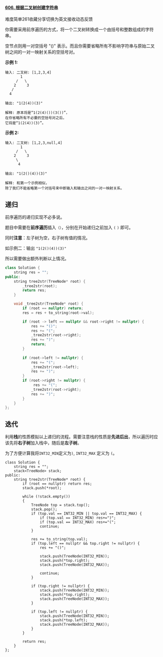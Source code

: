 #### [606. 根据二叉树创建字符串](https://leetcode-cn.com/problems/construct-string-from-binary-tree/)

难度简单261收藏分享切换为英文接收动态反馈

你需要采用前序遍历的方式，将一个二叉树转换成一个由括号和整数组成的字符串。

空节点则用一对空括号 "()" 表示。而且你需要省略所有不影响字符串与原始二叉树之间的一对一映射关系的空括号对。

**示例 1:**

```
输入: 二叉树: [1,2,3,4]
       1
     /   \
    2     3
   /    
  4     

输出: "1(2(4))(3)"

解释: 原本将是“1(2(4)())(3())”，
在你省略所有不必要的空括号对之后，
它将是“1(2(4))(3)”。
```

**示例 2:**

```
输入: 二叉树: [1,2,3,null,4]
       1
     /   \
    2     3
     \  
      4 

输出: "1(2()(4))(3)"

解释: 和第一个示例相似，
除了我们不能省略第一个对括号来中断输入和输出之间的一对一映射关系。
```

## 递归
前序遍历的递归实现不必多说。

题目中需要在**前序遍历**插入`（）`，分别在开始递归之前加入 `(` `)` 即可。

同时**注意**：左子树为空，右子树有值的情况。

如示例二：输出 `"1(2()(4))(3)"`

所以需要做出额外判断以上情况。


```c++
class Solution {
    string res = "";
public:
    string tree2str(TreeNode* root) {
        _tree2str(root);
        return res;
    }

    void _tree2str(TreeNode* root) {
        if (root == nullptr) return;
        res = res + to_string(root->val);

        if (root -> left == nullptr && root->right != nullptr) {
            res += "()";
            res += "(";
            _tree2str(root->right);
            res += ")";
            return;
        }
        
        if (root->left != nullptr) {
            res += "(";
            _tree2str(root->left);
            res += ")";
        }
        if (root->right != nullptr) {
             res += "(";
            _tree2str(root->right);
            res += ")";
        }
    }
};
```

## 迭代

利用**栈**的性质模拟以上递归的流程。需要注意栈的性质是**先进后出**，所以遍历时应该先将**右子树**加入栈中，随后是**左子树**。

为了方便计算我将`INT32_MIN`定义为`)`, `INT32_MAX` 定义为 `(`。

```
class Solution {
    string res = "";
    stack<TreeNode> stack;
public:
    string tree2str(TreeNode* root) {
        if (root == nullptr) return res;
        stack.push(*root);
        
        while (!stack.empty())
        {
            TreeNode top = stack.top();
            stack.pop();
            if (top.val == INT32_MIN || top.val == INT32_MAX) {
                if (top.val == INT32_MIN) res+=")";
                if (top.val == INT32_MAX) res+="(";
                continue;
            }

            res += to_string(top.val);
            if (top.left == nullptr && top.right != nullptr) {
                res += "()";
                
                stack.push(TreeNode(INT32_MIN));
                stack.push(*top.right);
                stack.push(TreeNode(INT32_MAX));
        
                continue;
            }

            if (top.right != nullptr) {
                stack.push(TreeNode(INT32_MIN));
                stack.push(*top.right);
                stack.push(TreeNode(INT32_MAX));
            }
            
            if (top.left != nullptr) {
                stack.push(TreeNode(INT32_MIN));
                stack.push(*top.left);
                stack.push(TreeNode(INT32_MAX));
            }
        }
        
        return res;
    }
};
```